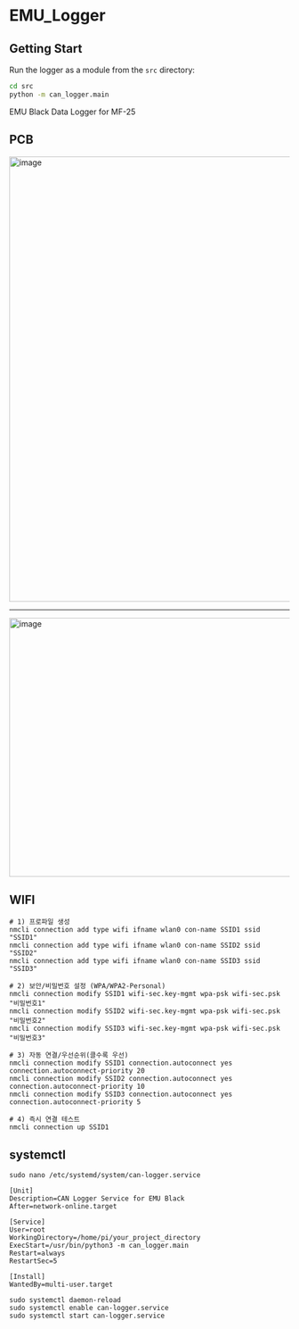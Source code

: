 # EMU_Logger

## Getting Start

Run the logger as a module from the `src` directory:

```bash
cd src
python -m can_logger.main
```

EMU Black Data Logger for MF-25
## PCB
<img width="1377" height="798" alt="image" src="https://github.com/user-attachments/assets/f7d34a73-1d54-47b3-990c-a37b06438d0c" />

---

<img width="1407" height="464" alt="image" src="https://github.com/user-attachments/assets/597415f6-2983-469c-8f1b-2ad00ea69bce" />

## WIFI
```
# 1) 프로파일 생성
nmcli connection add type wifi ifname wlan0 con-name SSID1 ssid "SSID1"
nmcli connection add type wifi ifname wlan0 con-name SSID2 ssid "SSID2"
nmcli connection add type wifi ifname wlan0 con-name SSID3 ssid "SSID3"

# 2) 보안/비밀번호 설정 (WPA/WPA2-Personal)
nmcli connection modify SSID1 wifi-sec.key-mgmt wpa-psk wifi-sec.psk "비밀번호1"
nmcli connection modify SSID2 wifi-sec.key-mgmt wpa-psk wifi-sec.psk "비밀번호2"
nmcli connection modify SSID3 wifi-sec.key-mgmt wpa-psk wifi-sec.psk "비밀번호3"

# 3) 자동 연결/우선순위(클수록 우선)
nmcli connection modify SSID1 connection.autoconnect yes connection.autoconnect-priority 20
nmcli connection modify SSID2 connection.autoconnect yes connection.autoconnect-priority 10
nmcli connection modify SSID3 connection.autoconnect yes connection.autoconnect-priority 5

# 4) 즉시 연결 테스트
nmcli connection up SSID1
```

## systemctl
```
sudo nano /etc/systemd/system/can-logger.service
```
```
[Unit]
Description=CAN Logger Service for EMU Black
After=network-online.target

[Service]
User=root
WorkingDirectory=/home/pi/your_project_directory
ExecStart=/usr/bin/python3 -m can_logger.main
Restart=always
RestartSec=5

[Install]
WantedBy=multi-user.target
```
```
sudo systemctl daemon-reload
sudo systemctl enable can-logger.service
sudo systemctl start can-logger.service
```
